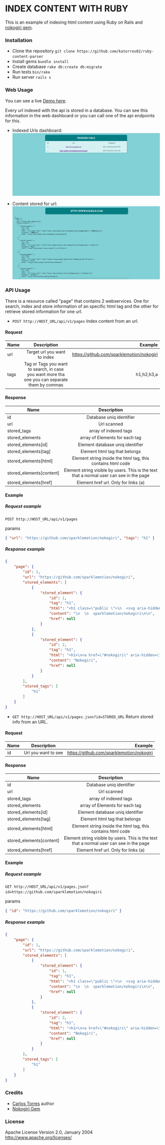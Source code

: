 # INDEX CONTENT WITH RUBY

This is an example of indexing html content using Ruby on Rails and [nokogiri gem](https://github.com/sparklemotion/nokogiri).

### Installation
* Clone the repository `git clone https://github.com/katorres02/ruby-content-parser`
* Install gems `bundle install`
* Create database `rake db:create db:migrate`
* Run tests `bin/rake`
* Run server `rails s`

### Web Usage
You can see a live [Demo here](https://rocky-shelf-60680.herokuapp.com/).

Every url indexed with the api is stored in a database. You can see this information in the web dashboard or you can call one of the api endpoints for this.

* Indexed Urls dashboard: 
![alt text](https://raw.githubusercontent.com/katorres02/ruby-content-parser/master/app/assets/images/index.png "Dashboard")

* Content stored for url: 
![alt text](https://raw.githubusercontent.com/katorres02/ruby-content-parser/master/app/assets/images/show.png "details")


### API Usage

There is a resource called "page" that contains 2 webservices. One for search, index and store information of an specific html tag and the other for retrieve stored information for one url.

* `POST http://HOST_URL/api/v1/pages`
  Index content from an url.
#### Request

| Name        | Description           | Example  |
| ------------- |:-------------:| -----:|
| url      | Target url you want to index | https://github.com/sparklemotion/nokogiri |
| tags      | Tag or Tags you want to search, in case you want more tha one you can separate them by commas |   h1,h2,h3,a |

#### Response

| Name        | Description           |
| ------------- |:-------------:|
| id      | Database uniq identifier |
| url      | Url scanned |
| stored_tags      | array of indexed tags |
| stored_elements      | array of Elements for each tag |
| stored_elements[id]      |Element database uniq identifier |
| stored_elements[tag]      |Element html tag that belongs |
| stored_elements[html]      |Element string inside the html tag, this contains html code |
| stored_elements[content]      |Element string visible by users. This is the text that a normal user can see in the page|
| stored_elements[href]      |Element href url. Only for links (a)|

#### Example
##### Request example
`POST http://HOST_URL/api/v1/pages`

params
```json
{ "url": "https://github.com/sparklemotion/nokogiri", "tags": "h1" }
```
##### Response example
```json
{
    "page": {
        "id": 1,
        "url": "https://github.com/sparklemotion/nokogiri",
        "stored_elements": [
            {
                "stored_element": {
                    "id": 1,
                    "tag": "h1",
                    "html": "<h1 class=\"public \">\n  <svg aria-hidden=\"true\" class=\"octicon octicon-repo\" height=\"16\" version=\"1.1\" viewbox=\"0 0 12 16\" width=\"12\"><path fill-rule=\"evenodd\" d=\"M4 9H3V8h1v1zm0-3H3v1h1V6zm0-2H3v1h1V4zm0-2H3v1h1V2zm8-1v12c0 .55-.45 1-1 1H6v2l-1.5-1.5L3 16v-2H1c-.55 0-1-.45-1-1V1c0-.55.45-1 1-1h10c.55 0 1 .45 1 1zm-1 10H1v2h2v-1h3v1h5v-2zm0-10H2v9h9V1z\"></path></svg>\n  <span class=\"author\" itemprop=\"author\"><a href=\"/sparklemotion\" class=\"url fn\" rel=\"author\">sparklemotion</a></span><!--\n--><span class=\"path-divider\">/</span><!--\n--><strong itemprop=\"name\"><a href=\"/sparklemotion/nokogiri\" data-pjax=\"#js-repo-pjax-container\">nokogiri</a></strong>\n\n</h1>",
                    "content": "\n  \n  sparklemotion/nokogiri\n\n",
                    "href": null
                }
            },
            {
                "stored_element": {
                    "id": 2,
                    "tag": "h1",
                    "html": "<h1>\n<a href=\"#nokogiri\" aria-hidden=\"true\" class=\"anchor\" id=\"user-content-nokogiri\"><svg aria-hidden=\"true\" class=\"octicon octicon-link\" height=\"16\" version=\"1.1\" viewbox=\"0 0 16 16\" width=\"16\"><path fill-rule=\"evenodd\" d=\"M4 9h1v1H4c-1.5 0-3-1.69-3-3.5S2.55 3 4 3h4c1.45 0 3 1.69 3 3.5 0 1.41-.91 2.72-2 3.25V8.59c.58-.45 1-1.27 1-2.09C10 5.22 8.98 4 8 4H4c-.98 0-2 1.22-2 2.5S3 9 4 9zm9-3h-1v1h1c1 0 2 1.22 2 2.5S13.98 12 13 12H9c-.98 0-2-1.22-2-2.5 0-.83.42-1.64 1-2.09V6.25c-1.09.53-2 1.84-2 3.25C6 11.31 7.55 13 9 13h4c1.45 0 3-1.69 3-3.5S14.5 6 13 6z\"></path></svg></a>Nokogiri</h1>",
                    "content": "Nokogiri",
                    "href": null
                }
            }
        ],
        "stored_tags": [
            "h1"
        ]
    }
}
```


* `GET http://HOST_URL/api/v1/pages.json?id=STORED_URL`
  Return stored info from an URL.
#### Request

| Name        | Description           | Example  |
| ------------- |:-------------:| -----:|
| id      | Url you want to see | https://github.com/sparklemotion/nokogiri |

#### Response

| Name        | Description           |
| ------------- |:-------------:|
| id      | Database uniq identifier |
| url      | Url scanned |
| stored_tags      | array of indexed tags |
| stored_elements      | array of Elements for each tag |
| stored_elements[id]      |Element database uniq identifier |
| stored_elements[tag]      |Element html tag that belongs |
| stored_elements[html]      |Element string inside the html tag, this contains html code |
| stored_elements[content]      |Element string visible by users. This is the text that a normal user can see in the page|
| stored_elements[href]      |Element href url. Only for links (a)|

#### Example
##### Request example
`GET http://HOST_URL/api/v1/pages.json?id=https://github.com/sparklemotion/nokogiri`

params
```json
{ "id": "https://github.com/sparklemotion/nokogiri" }
```
##### Response example
```json
{
    "page": {
        "id": 1,
        "url": "https://github.com/sparklemotion/nokogiri",
        "stored_elements": [
            {
                "stored_element": {
                    "id": 1,
                    "tag": "h1",
                    "html": "<h1 class=\"public \">\n  <svg aria-hidden=\"true\" class=\"octicon octicon-repo\" height=\"16\" version=\"1.1\" viewbox=\"0 0 12 16\" width=\"12\"><path fill-rule=\"evenodd\" d=\"M4 9H3V8h1v1zm0-3H3v1h1V6zm0-2H3v1h1V4zm0-2H3v1h1V2zm8-1v12c0 .55-.45 1-1 1H6v2l-1.5-1.5L3 16v-2H1c-.55 0-1-.45-1-1V1c0-.55.45-1 1-1h10c.55 0 1 .45 1 1zm-1 10H1v2h2v-1h3v1h5v-2zm0-10H2v9h9V1z\"></path></svg>\n  <span class=\"author\" itemprop=\"author\"><a href=\"/sparklemotion\" class=\"url fn\" rel=\"author\">sparklemotion</a></span><!--\n--><span class=\"path-divider\">/</span><!--\n--><strong itemprop=\"name\"><a href=\"/sparklemotion/nokogiri\" data-pjax=\"#js-repo-pjax-container\">nokogiri</a></strong>\n\n</h1>",
                    "content": "\n  \n  sparklemotion/nokogiri\n\n",
                    "href": null
                }
            },
            {
                "stored_element": {
                    "id": 2,
                    "tag": "h1",
                    "html": "<h1>\n<a href=\"#nokogiri\" aria-hidden=\"true\" class=\"anchor\" id=\"user-content-nokogiri\"><svg aria-hidden=\"true\" class=\"octicon octicon-link\" height=\"16\" version=\"1.1\" viewbox=\"0 0 16 16\" width=\"16\"><path fill-rule=\"evenodd\" d=\"M4 9h1v1H4c-1.5 0-3-1.69-3-3.5S2.55 3 4 3h4c1.45 0 3 1.69 3 3.5 0 1.41-.91 2.72-2 3.25V8.59c.58-.45 1-1.27 1-2.09C10 5.22 8.98 4 8 4H4c-.98 0-2 1.22-2 2.5S3 9 4 9zm9-3h-1v1h1c1 0 2 1.22 2 2.5S13.98 12 13 12H9c-.98 0-2-1.22-2-2.5 0-.83.42-1.64 1-2.09V6.25c-1.09.53-2 1.84-2 3.25C6 11.31 7.55 13 9 13h4c1.45 0 3-1.69 3-3.5S14.5 6 13 6z\"></path></svg></a>Nokogiri</h1>",
                    "content": "Nokogiri",
                    "href": null
                }
            }
        ],
        "stored_tags": [
            "h1"
        ]
    }
}
```


### Credits

* [Carlos Torres](https://github.com/katorres02) author
* [Nokogiri Gem](https://github.com/sparklemotion/nokogiri)

### License

Apache License
Version 2.0, January 2004
http://www.apache.org/licenses/


